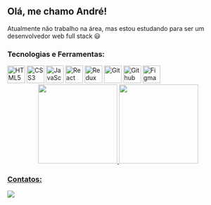 ## Olá, me chamo André!

Atualmente não trabalho na área, mas estou estudando para ser um desenvolvedor web full stack :smiley:

### Tecnologias e Ferramentas:
<div>
  <img src="https://cdn.jsdelivr.net/gh/devicons/devicon/icons/html5/html5-original-wordmark.svg" title="HTML5" width=40px heigth=40px />
  <img src="https://cdn.jsdelivr.net/gh/devicons/devicon/icons/css3/css3-original-wordmark.svg" title="CSS3" width=40px heigth=40px />
  <img src="https://cdn.jsdelivr.net/gh/devicons/devicon/icons/javascript/javascript-original.svg" title="JavaScript" width=40px heigth=40px />
  <img src="https://cdn.jsdelivr.net/gh/devicons/devicon/icons/react/react-original.svg" title="React" width=40px heigth=40px />
  <img src="https://cdn.jsdelivr.net/gh/devicons/devicon/icons/redux/redux-original.svg" title="Redux"width=40px heigth=40px />
  <img src="https://cdn.jsdelivr.net/gh/devicons/devicon/icons/git/git-original-wordmark.svg" title="Git" width=40px heigth=40px />
  <img src="https://cdn.jsdelivr.net/gh/devicons/devicon/icons/github/github-original-wordmark.svg" title="Github" width=40px heigth=40px />
  <img src="https://cdn.jsdelivr.net/gh/devicons/devicon/icons/figma/figma-original.svg" title="Figma" width=40px heigth=40px />
 </div>

<div align="center">
<a href="https://github.com/seu-usuário-aqui">
  <img height="180em" src="https://github-readme-stats.vercel.app/api/top-langs/?username=seu-usuário-aqui&layout=compact&langs_count=7&theme=dracula" />
  <img height="180em" src="https://github-readme-stats.vercel.app/api?username=seu-usuário-aqui&show_icons=true&theme=dracula&include_all_commits=true&count_private=true" />
</div>

### Contatos:
<div>
  <a href="https://www.linkedin.com/in/andreferreirap/" target="_blank">
    <img src="https://img.shields.io/badge/-LinkedIn-%230077B5?style=for-the-badge&logo=linkedin&logoColor=white">
  </a>
 </div>
